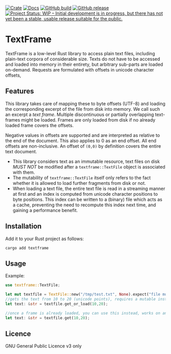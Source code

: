[![Crate](https://img.shields.io/crates/v/textframe.svg)](https://crates.io/crates/textframe)
[![Docs](https://docs.rs/textframe/badge.svg)](https://docs.rs/textframe/)
[![GitHub build](https://github.com/proycon/textframe/actions/workflows/textframe.yml/badge.svg?branch=master)](https://github.com/proycon/textframe/actions/)
[![GitHub release](https://img.shields.io/github/release/proycon/textframe.svg)](https://GitHub.com/proycon/textframe/releases/)
[![Project Status: WIP – Initial development is in progress, but there has not yet been a stable, usable release suitable for the public.](https://www.repostatus.org/badges/latest/wip.svg)](https://www.repostatus.org/#wip)

# TextFrame

TextFrame is a low-level Rust library to access plain text files, including plain-text corpora of considerable size.
Texts do not have to be accessed and loaded into memory in their entirety, but arbitrary sub-parts are loaded on-demand.
Requests are formulated with offsets in unicode character offsets, 

## Features

This library takes care of mapping these to byte offsets (UTF-8) and loading the corresponding excerpt of the file from disk into memory. We call such an excerpt a *text frame*. Multiple discontinuous or partially overlapping text-frames might be loaded. Frames are only loaded from disk if no already loaded frame covers the offsets.

Negative values in offsets are supported and are interpreted as relative to the end of the document. This also applies to 0 as an end offset. All end offsets are non-inclusive. An offset of `(0,0)` by definition covers the entire text document.

* This library considers text as an immutable resource, text files on disk *MUST NOT* be modified after a `textframe::TextFile` object is associated with them.
* The mutability of `textframe::TextFile` itself only refers to the fact whether it is allowed to load further fragments from disk or not.
* When loading a text file, the entire text file is read in a streaming manner at first and an index is computed from unicode character positions to byte positions. This index can be written to a (binary) file which acts as a cache, preventing the need to recompute this index next time, and gaining a performance benefit.

## Installation

Add it to your Rust project as follows:

``cargo add textframe``

## Usage

Example:

```rust
use textframe::TextFile;

let mut textfile = TextFile::new("/tmp/test.txt", None).expect("file must load");
//gets the text from 10 to 20 (unicode points), requires a mutable instance
let text: &str = textfile.get_or_load(10,20);

//once a frame is already loaded, you can use this instead, works on an immutable instance:
let text: &str = textfile.get(10,20);
```

## Licence

GNU General Public Licence v3 only
